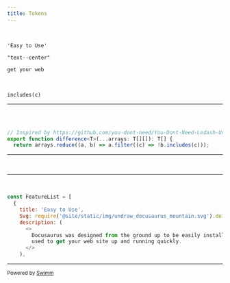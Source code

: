 ```yaml
---
title: Tokens
---
```

&nbsp;

<SwmToken path="/examples/classic/src/components/HomepageFeatures/index.js" pos="7:4:10" line-data="    title: &#39;Easy to Use&#39;,">`'Easy to Use'`</SwmToken>

<SwmToken path="/examples/classic/src/components/HomepageFeatures/index.js" pos="41:6:10" line-data="      &lt;div className=&quot;text--center&quot;&gt;">`"text--center"`</SwmToken>

<SwmToken path="/examples/classic/src/components/HomepageFeatures/index.js" pos="12:5:9" line-data="        used to get your web site up and running quickly.">`get your web`</SwmToken>

&nbsp;

<SwmToken path="/website/src/utils/jsUtils.ts" pos="10:29:32" line-data="  return arrays.reduce((a, b) =&gt; a.filter((c) =&gt; !b.includes(c)));">`includes(c)`</SwmToken>

<SwmSnippet path="/website/src/utils/jsUtils.ts" line="7">

---

&nbsp;

```typescript

// Inspired by https://github.com/you-dont-need/You-Dont-Need-Lodash-Underscore#_difference
export function difference<T>(...arrays: T[][]): T[] {
  return arrays.reduce((a, b) => a.filter((c) => !b.includes(c)));
```

---

</SwmSnippet>

&nbsp;

<SwmSnippet path="/examples/classic/src/components/HomepageFeatures/index.js" line="5">

---

&nbsp;

```javascript
const FeatureList = [
  {
    title: 'Easy to Use',
    Svg: require('@site/static/img/undraw_docusaurus_mountain.svg').default,
    description: (
      <>
        Docusaurus was designed from the ground up to be easily installed and
        used to get your web site up and running quickly.
      </>
    ),
```

---

</SwmSnippet>

<SwmMeta repo-id="Z2l0aHViJTNBJTNBZG9jdXNhdXJ1cyUzQSUzQW5hZGF2LXN3aW1t" repo-name="docusaurus"><sup>Powered by [Swimm](http://localhost:5001/)</sup></SwmMeta>
